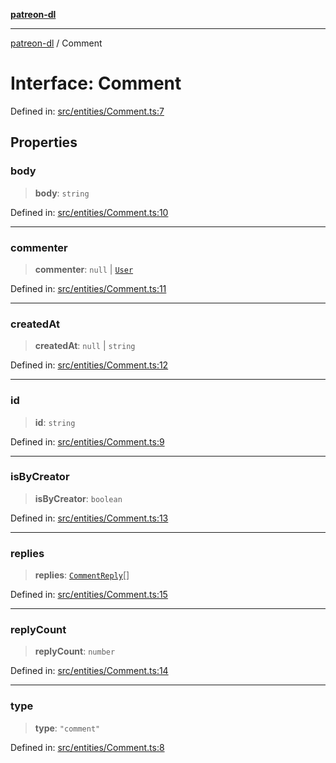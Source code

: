 [**patreon-dl**](../README.md)

***

[patreon-dl](../README.md) / Comment

# Interface: Comment

Defined in: [src/entities/Comment.ts:7](https://github.com/patrickkfkan/patreon-dl/blob/13dcc2ff5398507f6088673ed657c12686142841/src/entities/Comment.ts#L7)

## Properties

### body

> **body**: `string`

Defined in: [src/entities/Comment.ts:10](https://github.com/patrickkfkan/patreon-dl/blob/13dcc2ff5398507f6088673ed657c12686142841/src/entities/Comment.ts#L10)

***

### commenter

> **commenter**: `null` \| [`User`](User.md)

Defined in: [src/entities/Comment.ts:11](https://github.com/patrickkfkan/patreon-dl/blob/13dcc2ff5398507f6088673ed657c12686142841/src/entities/Comment.ts#L11)

***

### createdAt

> **createdAt**: `null` \| `string`

Defined in: [src/entities/Comment.ts:12](https://github.com/patrickkfkan/patreon-dl/blob/13dcc2ff5398507f6088673ed657c12686142841/src/entities/Comment.ts#L12)

***

### id

> **id**: `string`

Defined in: [src/entities/Comment.ts:9](https://github.com/patrickkfkan/patreon-dl/blob/13dcc2ff5398507f6088673ed657c12686142841/src/entities/Comment.ts#L9)

***

### isByCreator

> **isByCreator**: `boolean`

Defined in: [src/entities/Comment.ts:13](https://github.com/patrickkfkan/patreon-dl/blob/13dcc2ff5398507f6088673ed657c12686142841/src/entities/Comment.ts#L13)

***

### replies

> **replies**: [`CommentReply`](../type-aliases/CommentReply.md)[]

Defined in: [src/entities/Comment.ts:15](https://github.com/patrickkfkan/patreon-dl/blob/13dcc2ff5398507f6088673ed657c12686142841/src/entities/Comment.ts#L15)

***

### replyCount

> **replyCount**: `number`

Defined in: [src/entities/Comment.ts:14](https://github.com/patrickkfkan/patreon-dl/blob/13dcc2ff5398507f6088673ed657c12686142841/src/entities/Comment.ts#L14)

***

### type

> **type**: `"comment"`

Defined in: [src/entities/Comment.ts:8](https://github.com/patrickkfkan/patreon-dl/blob/13dcc2ff5398507f6088673ed657c12686142841/src/entities/Comment.ts#L8)
